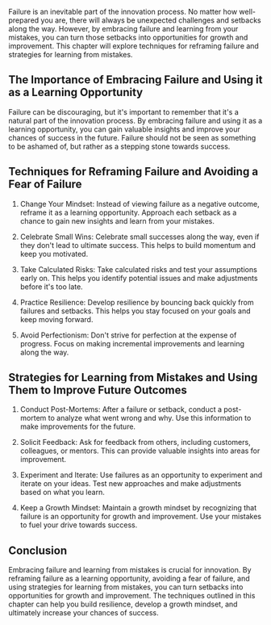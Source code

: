 
Failure is an inevitable part of the innovation process. No matter how well-prepared you are, there will always be unexpected challenges and setbacks along the way. However, by embracing failure and learning from your mistakes, you can turn those setbacks into opportunities for growth and improvement. This chapter will explore techniques for reframing failure and strategies for learning from mistakes.

The Importance of Embracing Failure and Using it as a Learning Opportunity
--------------------------------------------------------------------------

Failure can be discouraging, but it's important to remember that it's a natural part of the innovation process. By embracing failure and using it as a learning opportunity, you can gain valuable insights and improve your chances of success in the future. Failure should not be seen as something to be ashamed of, but rather as a stepping stone towards success.

Techniques for Reframing Failure and Avoiding a Fear of Failure
---------------------------------------------------------------

1. Change Your Mindset: Instead of viewing failure as a negative outcome, reframe it as a learning opportunity. Approach each setback as a chance to gain new insights and learn from your mistakes.

2. Celebrate Small Wins: Celebrate small successes along the way, even if they don't lead to ultimate success. This helps to build momentum and keep you motivated.

3. Take Calculated Risks: Take calculated risks and test your assumptions early on. This helps you identify potential issues and make adjustments before it's too late.

4. Practice Resilience: Develop resilience by bouncing back quickly from failures and setbacks. This helps you stay focused on your goals and keep moving forward.

5. Avoid Perfectionism: Don't strive for perfection at the expense of progress. Focus on making incremental improvements and learning along the way.

Strategies for Learning from Mistakes and Using Them to Improve Future Outcomes
-------------------------------------------------------------------------------

1. Conduct Post-Mortems: After a failure or setback, conduct a post-mortem to analyze what went wrong and why. Use this information to make improvements for the future.

2. Solicit Feedback: Ask for feedback from others, including customers, colleagues, or mentors. This can provide valuable insights into areas for improvement.

3. Experiment and Iterate: Use failures as an opportunity to experiment and iterate on your ideas. Test new approaches and make adjustments based on what you learn.

4. Keep a Growth Mindset: Maintain a growth mindset by recognizing that failure is an opportunity for growth and improvement. Use your mistakes to fuel your drive towards success.

Conclusion
----------

Embracing failure and learning from mistakes is crucial for innovation. By reframing failure as a learning opportunity, avoiding a fear of failure, and using strategies for learning from mistakes, you can turn setbacks into opportunities for growth and improvement. The techniques outlined in this chapter can help you build resilience, develop a growth mindset, and ultimately increase your chances of success.
